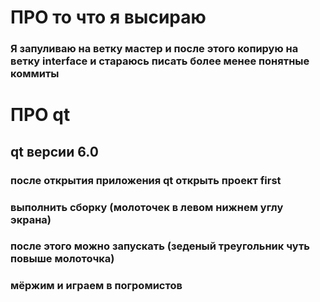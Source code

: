 # ПРО то что я высираю

### Я запуливаю на ветку мастер и после этого копирую на ветку interface и стараюсь писать более менее понятные коммиты

# ПРО qt

## qt версии 6.0
### после открытия приложения qt открыть проект first
### выполнить сборку (молоточек в левом нижнем углу экрана)
### после этого можно запускать (зеденый треугольник чуть повыше молоточка)

### мёржим и играем в погромистов
